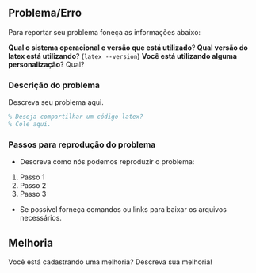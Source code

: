 ## Problema/Erro

Para reportar seu problema foneça as informações abaixo:

**Qual o sistema operacional e versão que está utilizado**?
**Qual versão do latex está utilizando**? (`latex --version`)
**Você está utilizando alguma personalização**? Qual?

### Descrição do problema

Descreva seu problema aqui.


```tex
% Deseja compartilhar um código latex?
% Cole aqui.

```

### Passos para reprodução do problema

- Descreva como nós podemos reproduzir o problema:

1. Passo 1
1. Passo 2
1. Passo 3

- Se possível forneça comandos ou links para baixar os arquivos necessários.

## Melhoria

Você está cadastrando uma melhoria? Descreva sua melhoria!
